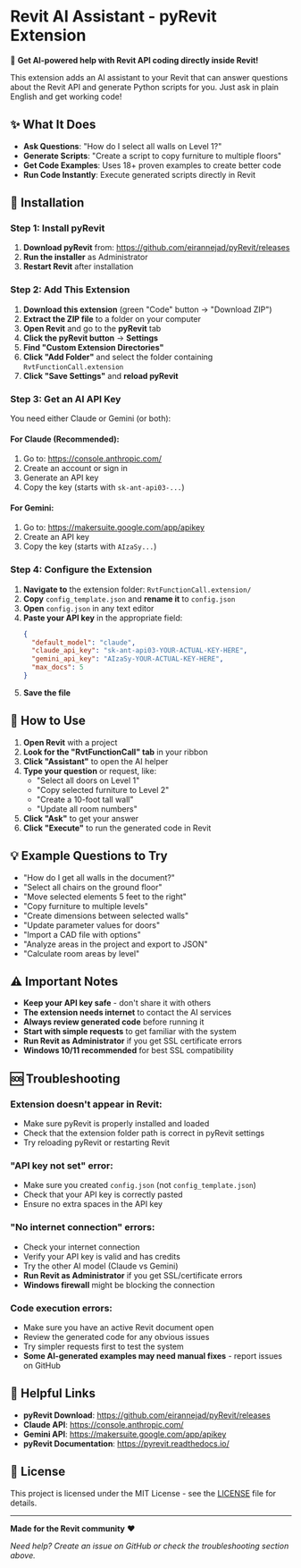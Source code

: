 # Revit AI Assistant - pyRevit Extension

🤖 **Get AI-powered help with Revit API coding directly inside Revit!**

This extension adds an AI assistant to your Revit that can answer questions about the Revit API and generate Python scripts for you. Just ask in plain English and get working code!

## ✨ What It Does

- **Ask Questions**: "How do I select all walls on Level 1?"
- **Generate Scripts**: "Create a script to copy furniture to multiple floors"
- **Get Code Examples**: Uses 18+ proven examples to create better code
- **Run Code Instantly**: Execute generated scripts directly in Revit

## 🔧 Installation

### Step 1: Install pyRevit
1. **Download pyRevit** from: https://github.com/eirannejad/pyRevit/releases
2. **Run the installer** as Administrator
3. **Restart Revit** after installation

### Step 2: Add This Extension
1. **Download this extension** (green "Code" button → "Download ZIP")
2. **Extract the ZIP file** to a folder on your computer
3. **Open Revit** and go to the **pyRevit** tab
4. **Click the pyRevit button** → **Settings**
5. **Find "Custom Extension Directories"**
6. **Click "Add Folder"** and select the folder containing `RvtFunctionCall.extension`
7. **Click "Save Settings"** and **reload pyRevit**

### Step 3: Get an AI API Key
You need either Claude or Gemini (or both):

#### For Claude (Recommended):
1. Go to: https://console.anthropic.com/
2. Create an account or sign in
3. Generate an API key
4. Copy the key (starts with `sk-ant-api03-...`)

#### For Gemini:
1. Go to: https://makersuite.google.com/app/apikey
2. Create an API key
3. Copy the key (starts with `AIzaSy...`)

### Step 4: Configure the Extension
1. **Navigate to** the extension folder: `RvtFunctionCall.extension/`
2. **Copy** `config_template.json` and **rename it** to `config.json`
3. **Open** `config.json` in any text editor
4. **Paste your API key** in the appropriate field:
   ```json
   {
     "default_model": "claude",
     "claude_api_key": "sk-ant-api03-YOUR-ACTUAL-KEY-HERE",
     "gemini_api_key": "AIzaSy-YOUR-ACTUAL-KEY-HERE",
     "max_docs": 5
   }
   ```
5. **Save the file**

## 🚀 How to Use

1. **Open Revit** with a project
2. **Look for the "RvtFunctionCall" tab** in your ribbon
3. **Click "Assistant"** to open the AI helper
4. **Type your question** or request, like:
   - "Select all doors on Level 1"
   - "Copy selected furniture to Level 2"
   - "Create a 10-foot tall wall"
   - "Update all room numbers"
5. **Click "Ask"** to get your answer
6. **Click "Execute"** to run the generated code in Revit

## 💡 Example Questions to Try

- "How do I get all walls in the document?"
- "Select all chairs on the ground floor"
- "Move selected elements 5 feet to the right"
- "Copy furniture to multiple levels"
- "Create dimensions between selected walls"
- "Update parameter values for doors"
- "Import a CAD file with options"
- "Analyze areas in the project and export to JSON"
- "Calculate room areas by level"

## ⚠️ Important Notes

- **Keep your API key safe** - don't share it with others
- **The extension needs internet** to contact the AI services
- **Always review generated code** before running it
- **Start with simple requests** to get familiar with the system
- **Run Revit as Administrator** if you get SSL certificate errors
- **Windows 10/11 recommended** for best SSL compatibility

## 🆘 Troubleshooting

### Extension doesn't appear in Revit:
- Make sure pyRevit is properly installed and loaded
- Check that the extension folder path is correct in pyRevit settings
- Try reloading pyRevit or restarting Revit

### "API key not set" error:
- Make sure you created `config.json` (not `config_template.json`)
- Check that your API key is correctly pasted
- Ensure no extra spaces in the API key

### "No internet connection" errors:
- Check your internet connection
- Verify your API key is valid and has credits
- Try the other AI model (Claude vs Gemini)
- **Run Revit as Administrator** if you get SSL/certificate errors
- **Windows firewall** might be blocking the connection

### Code execution errors:
- Make sure you have an active Revit document open
- Review the generated code for any obvious issues
- Try simpler requests first to test the system
- **Some AI-generated examples may need manual fixes** - report issues on GitHub

## 🔗 Helpful Links

- **pyRevit Download**: https://github.com/eirannejad/pyRevit/releases
- **Claude API**: https://console.anthropic.com/
- **Gemini API**: https://makersuite.google.com/app/apikey
- **pyRevit Documentation**: https://pyrevit.readthedocs.io/

## 📄 License

This project is licensed under the MIT License - see the [LICENSE](LICENSE) file for details.

---

**Made for the Revit community** ❤️

*Need help? Create an issue on GitHub or check the troubleshooting section above.*
